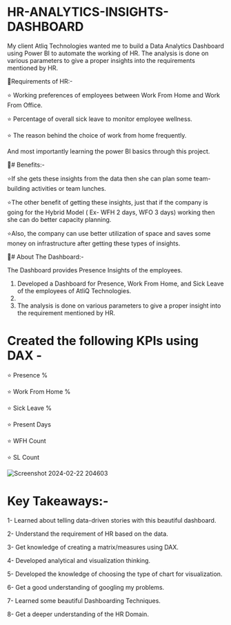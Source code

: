 # HR-ANALYTICS-INSIGHTS-DASHBOARD
My client Atliq Technologies wanted me to build a Data Analytics Dashboard using Power BI to automate the working of HR. The analysis is done on various parameters to give a proper insights into the requirements mentioned by HR.


🚀Requirements of HR:-

⭐️ Working preferences of employees between Work From Home and Work From Office.

⭐️ Percentage of overall sick leave to monitor employee wellness.

⭐️ The reason behind the choice of work from home frequently.

And most importantly learning the power BI basics through this project.


🚀# Benefits:-

⭐️If she gets these insights from the data then she can plan some team-building activities or team lunches.

⭐️The other benefit of getting these insights, just that if the company is going for the Hybrid Model ( Ex- WFH 2 days, WFO 3 days) working then she can do better capacity planning.

⭐️Also, the company can use better utilization of space and saves some money on infrastructure after getting these types of insights.


﻿🚀# About The Dashboard:-

The Dashboard provides Presence Insights of the employees. 

1. Developed a Dashboard for Presence, Work From Home, and Sick Leave of the employees of AtliQ Technologies.
2. 
3. The analysis is done on various parameters to give a proper insight into the requirement mentioned by HR.

# Created the following KPIs using DAX -
⭐️ Presence %

⭐️ Work From Home %

⭐️ Sick Leave %

⭐️ Present Days

⭐️ WFH Count

⭐️ SL Count


![Screenshot 2024-02-22 204603](https://github.com/ManishaSenapati27/HR-ANALYTICS-INSIGHTS-DASHBOARD/assets/151750685/44d5da55-8ae3-4e7f-adfa-b414d7a30c63)

# Key Takeaways:-
1- Learned about telling data-driven stories with this beautiful dashboard.

2- Understand the requirement of HR based on the data.

3- Get knowledge of creating a matrix/measures using DAX.

4- Developed analytical and visualization thinking.

5- Developed the knowledge of choosing the type of chart for visualization.

6- Get a good understanding of googling my problems.

7- Learned some beautiful Dashboarding Techniques.

8- Get a deeper understanding of the HR Domain.
